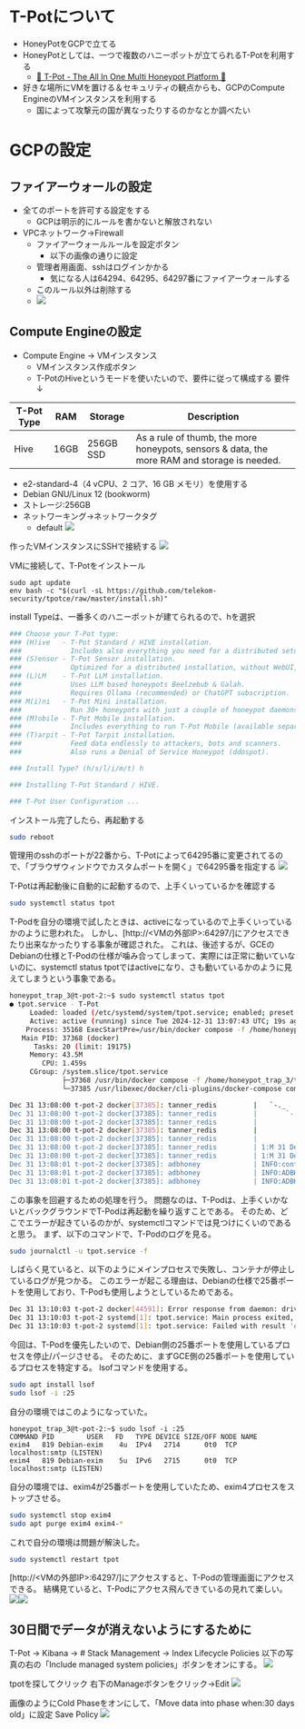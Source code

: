 
# T-Potについて
- HoneyPotをGCPで立てる
- HoneyPotとしては、一つで複数のハニーポットが立てられるT-Potを利用する
	- [🍯 T-Pot - The All In One Multi Honeypot Platform 🐝](https://github.com/telekom-security/tpotce/tree/8465b4e608906b4a8f9f2a22b983b7b900800bd1)
- 好きな場所にVMを置ける＆セキュリティの観点からも、GCPのCompute EngineのVMインスタンスを利用する
	- 国によって攻撃元の国が異なったりするのかなとか調べたい

# GCPの設定

## ファイアーウォールの設定
- 全てのポートを許可する設定をする
	- GCPは明示的にルールを書かないと解放されない
- VPCネットワーク→Firewall
	- ファイアーウォールルールを設定ボタン
		- 以下の画像の通りに設定
	- 管理者用画面、sshはログインかかる
		- 気になる人は64294、64295、64297番にファイアーウォールする
	- このルール以外は削除する
	- ![](https://raw.githubusercontent.com/crum7/Obsidian/main/HoneyPot/images/Pasted%20image%2020241231205736.png)

## Compute Engineの設定
- Compute Engine → VMインスタンス
	- VMインスタンス作成ボタン
	- T-PotのHiveというモードを使いたいので、要件に従って構成する
要件↓

| T-Pot Type | RAM  | Storage   | Description                                                                                 |
| ---------- | ---- | --------- | ------------------------------------------------------------------------------------------- |
| Hive       | 16GB | 256GB SSD | As a rule of thumb, the more honeypots, sensors & data, the more RAM and storage is needed. |
- e2-standard-4（4 vCPU、2 コア、16 GB メモリ）を使用する
- Debian GNU/Linux 12 (bookworm)
- ストレージ:256GB
- ネットワーキング→ネットワークタグ
	- default
![](https://raw.githubusercontent.com/crum7/Obsidian/main/HoneyPot/images/Pasted%20image%2020241231213818.png)

作ったVMインスタンスにSSHで接続する
![](https://raw.githubusercontent.com/crum7/Obsidian/main/HoneyPot/images/Pasted%20image%2020241231214445.png)


VMに接続して、T-Potをインストール
```
sudo apt update
env bash -c "$(curl -sL https://github.com/telekom-security/tpotce/raw/master/install.sh)"
```

install Typeは、一番多くのハニーポットが建てられるので、hを選択
```bash
### Choose your T-Pot type:
### (H)ive   - T-Pot Standard / HIVE installation.
###            Includes also everything you need for a distributed setup with sensors.
### (S)ensor - T-Pot Sensor installation.
###            Optimized for a distributed installation, without WebUI, Elasticsearch and Kibana.
### (L)LM    - T-Pot LLM installation.
###            Uses LLM based honeypots Beelzebub & Galah.
###            Requires Ollama (recommended) or ChatGPT subscription.
### M(i)ni   - T-Pot Mini installation.
###            Run 30+ honeypots with just a couple of honeypot daemons.
### (M)obile - T-Pot Mobile installation.
###            Includes everything to run T-Pot Mobile (available separately).
### (T)arpit - T-Pot Tarpit installation.
###            Feed data endlessly to attackers, bots and scanners.
###            Also runs a Denial of Service Honeypot (ddospot).

### Install Type? (h/s/l/i/m/t) h

### Installing T-Pot Standard / HIVE.

### T-Pot User Configuration ...
```

インストール完了したら、再起動する
```bash
sudo reboot
```

管理用のsshのポートが22番から、T-Potによって64295番に変更されてるので、「ブラウザウィンドウでカスタムポートを開く」で64295番を指定する
![](https://raw.githubusercontent.com/crum7/Obsidian/main/HoneyPot/images/Pasted%20image%2020241231220134.png)

T-Potは再起動後に自動的に起動するので、上手くいっているかを確認する
```bash
sudo systemctl status tpot
```

T-Podを自分の環境で試したときは、activeになっているので上手くいっているかのように思われた。
しかし、[http://<VMの外部IP>:64297/]にアクセスできたり出来なかったりする事象が確認された。
これは、後述するが、GCEのDebianの仕様とT-Podの仕様が噛み合ってしまって、実際には正常に動いていないのに、systemctl status tpotではactiveになり、さも動いているかのように見えてしまうという事象である。

```bash
honeypot_trap_3@t-pot-2:~$ sudo systemctl status tpot
● tpot.service - T-Pot
     Loaded: loaded (/etc/systemd/system/tpot.service; enabled; preset: enabled)
     Active: active (running) since Tue 2024-12-31 13:07:43 UTC; 19s ago
    Process: 35168 ExecStartPre=/usr/bin/docker compose -f /home/honeypot_trap_3/tpotce/docker-compose.yml down -v (code=exited, status=0/SUCCESS)
   Main PID: 37368 (docker)
      Tasks: 20 (limit: 19175)
     Memory: 43.5M
        CPU: 1.459s
     CGroup: /system.slice/tpot.service
             ├─37368 /usr/bin/docker compose -f /home/honeypot_trap_3/tpotce/docker-compose.yml up
             └─37385 /usr/libexec/docker/cli-plugins/docker-compose compose -f /home/honeypot_trap_3/tpotce/docker-compose.yml up

Dec 31 13:08:00 t-pot-2 docker[37385]: tanner_redis         |   `-._    `-._`-.__.-'_.-'    _.-'
Dec 31 13:08:00 t-pot-2 docker[37385]: tanner_redis         |       `-._    `-.__.-'    _.-'
Dec 31 13:08:00 t-pot-2 docker[37385]: tanner_redis         |           `-._        _.-'
Dec 31 13:08:00 t-pot-2 docker[37385]: tanner_redis         |               `-.__.-'
Dec 31 13:08:00 t-pot-2 docker[37385]: tanner_redis         |
Dec 31 13:08:00 t-pot-2 docker[37385]: tanner_redis         | 1:M 31 Dec 2024 13:08:00.690 * Server initialized
Dec 31 13:08:00 t-pot-2 docker[37385]: tanner_redis         | 1:M 31 Dec 2024 13:08:00.690 * Ready to accept connections tcp
Dec 31 13:08:01 t-pot-2 docker[37385]: adbhoney             | INFO:config:Loading config from ./_internal/adbhoney.cfg
Dec 31 13:08:01 t-pot-2 docker[37385]: adbhoney             | INFO:ADBHoneypot:Configuration loaded with ['output_log', 'output_json'] as output plugins
Dec 31 13:08:01 t-pot-2 docker[37385]: adbhoney             | INFO:ADBHoneypot:Listening on 0.0.0.0:5555.
```


この事象を回避するための処理を行う。
問題なのは、T-Podは、上手くいかないとバックグラウンドでT-Podは再起動を繰り返すことである。
そのため、どこでエラーが起きているのかが、systemctlコマンドでは見つけにくいのであると思う。
まず、以下のコマンドで、T-Podのログを見る。
```bash
sudo journalctl -u tpot.service -f
```

しばらく見ていると、以下のようにメインプロセスで失敗し、コンテナが停止しているログが見つかる。
このエラーが起こる理由は、Debianの仕様で25番ポートを使用しており、T-Podも使用しようとしているためである。
```bash
Dec 31 13:10:03 t-pot-2 docker[44591]: Error response from daemon: driver failed programming external connectivity on endpoint mailoney (7303cd1b57e19c217baa8f83fdfe1879f2a71c3953cbaae9a411203df4980333): failed to bind port 0.0.0.0:25/tcp: Error starting userland proxy: listen tcp4 0.0.0.0:25: bind: address already in use
Dec 31 13:10:03 t-pot-2 systemd[1]: tpot.service: Main process exited, code=exited, status=1/FAILURE
Dec 31 13:10:03 t-pot-2 systemd[1]: tpot.service: Failed with result 'exit-code'.
```

今回は、T-Podを優先したいので、Debian側の25番ポートを使用しているプロセスを停止/パージさせる。
そのために、まずGCE側の25番ポートを使用しているプロセスを特定する。
lsofコマンドを使用する。
```bash
sudo apt install lsof
sudo lsof -i :25
```

自分の環境ではこのようになっていた。
```
honeypot_trap_3@t-pot-2:~$ sudo lsof -i :25
COMMAND PID        USER   FD   TYPE DEVICE SIZE/OFF NODE NAME
exim4   819 Debian-exim    4u  IPv4   2714      0t0  TCP localhost:smtp (LISTEN)
exim4   819 Debian-exim    5u  IPv6   2715      0t0  TCP localhost:smtp (LISTEN)
```

自分の環境では、exim4が25番ポートを使用していたため、exim4プロセスをストップさせる。
```bash
sudo systemctl stop exim4
sudo apt purge exim4 exim4-*

```

これで自分の環境は問題が解決した。
```bash
sudo systemctl restart tpot
```


[http://<VMの外部IP>:64297/]にアクセスすると、T-Podの管理画面にアクセスできる。
結構見ていると、T-Podにアクセス飛んできているの見れて楽しい。
![](https://raw.githubusercontent.com/crum7/Obsidian/main/HoneyPot/images/Pasted%20image%2020241231230745.png)![](https://raw.githubusercontent.com/crum7/Obsidian/main/HoneyPot/images/Pasted%20image%2020241231231424.png)


## 30日間でデータが消えないようにするために
T-Pot → Kibana → # Stack Management → Index Lifecycle Policies
以下の写真の右の「Include managed system policies」ボタンをオンにする。
![](https://raw.githubusercontent.com/crum7/Obsidian/main/HoneyPot/images/Pasted%20image%2020250101214023.png)

tpotを探してクリック
右下のManageボタンをクリック→Edit
![](https://raw.githubusercontent.com/crum7/Obsidian/main/HoneyPot/images/Pasted%20image%2020250101214508.png)

画像のようにCold Phaseをオンにして、「Move data into phase when:30 days old」に設定
Save Policy
![](https://raw.githubusercontent.com/crum7/Obsidian/main/HoneyPot/images/Pasted%20image%2020250101214208.png)
